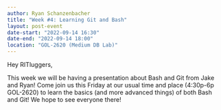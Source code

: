 ```yaml
---
author: Ryan Schanzenbacher
title: "Week #4: Learning Git and Bash"
layout: post-event
date-start: "2022-09-14 16:30"
date-end: "2022-09-14 18:00"
location: "GOL-2620 (Medium DB Lab)"
---
```


Hey RITluggers,

This week we will be having a presentation about Bash and Git from Jake and Ryan! Come join us this Friday at our usual time and place (4:30p-6p GOL-2620) to learn the basics (and more advanced things) of both Bash and Git! We hope to see everyone there!
